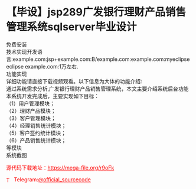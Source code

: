 # 【毕设】jsp289广发银行理财产品销售管理系统sqlserver毕业设计

免费安装<br>技术实现开发语言:example.com:jsp+example.com:B/example.com:example.com:myeclipse eclipse example.com:1万左右.<br>功能实现<br>详细功能请直接下载视频观看。以下信息为大体的功能介绍:<br>通过系统需求分析,广发银行理财产品销售管理系统，本文主要介绍系统后台功能<br>本系统开发完成后，主要实现如下目标：<br>（1）用户管理模块；<br>（2）理财产品模块；<br>（3）客户管理模块；<br>（4）经理销售统计模块；<br>（5）客户签约统计模块；<br>（6）产品销售统计模块；<br>等模块<br>系统截图<br>


<p style="color: red;">源代码下载地址：<a href="https://mega-file.org/r9oFk" style="color: red;">https://mega-file.org/r9oFk</a></p><p style="color: red;"><img src="https://cdn-icons-png.flaticon.com/512/2111/2111646.png" alt="Telegram Icon" style="width: 16px; vertical-align: middle; margin-right: 5px;">Telegram:<a href="https://t.me/official_sourcecode" style="color: red;">@official_sourcecode</a></p>